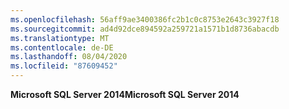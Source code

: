 ```yaml
---
ms.openlocfilehash: 56aff9ae3400386fc2b1c0c8753e2643c3927f18
ms.sourcegitcommit: ad4d92dce894592a259721a1571b1d8736abacdb
ms.translationtype: MT
ms.contentlocale: de-DE
ms.lasthandoff: 08/04/2020
ms.locfileid: "87609452"
---
```

<span data-ttu-id="79aae-101">**Microsoft SQL Server 2014**</span><span class="sxs-lookup"><span data-stu-id="79aae-101">**Microsoft SQL Server 2014**</span></span>
